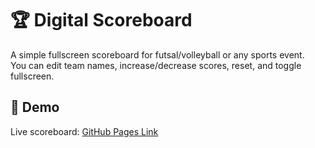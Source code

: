 # 🏆 Digital Scoreboard

A simple fullscreen scoreboard for futsal/volleyball or any sports event.  
You can edit team names, increase/decrease scores, reset, and toggle fullscreen.  

## 🚀 Demo
Live scoreboard: [GitHub Pages Link](https://ridhosan1.github.io/scoreboard/) 
